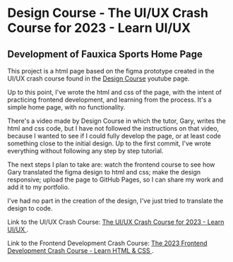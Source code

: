 # Design Course - The UI/UX Crash Course for 2023 - Learn UI/UX

## Development of Fauxica Sports Home Page

This project is a html page based on the figma prototype created in the UI/UX crash course found in the [Design Course](https://www.youtube.com/@DesignCourse) youtube page.

Up to this point, I've wrote the html and css of the page, with the intent of practicing frontend development, and learning from the process. It's a simple home page, with no functionality.

There's a video made by Design Course in which the tutor, Gary, writes the html and css code, but I have not followed the instructions on that video, because I wanted to see if I could fully develop the page, or at least code something close to the initial design. Up to the first commit, I've wrote everything without following any step by step tutorial.

The next steps I plan to take are: watch the frontend course to see how Gary translated the figma design to html and css; make the design responsive; upload the page to GitHub Pages, so I can share my work and add it to my portfolio.

I've had no part in the creation of the design, I've just tried to translate the design to code.

Link to the UI/UX Crash Course: [The UI/UX Crash Course for 2023 - Learn UI/UX ](https://www.youtube.com/watch?v=QwSN4n2sjR8).

Link to the Frontend Development Crash Course: [The 2023 Frontend Development Crash Course - Learn HTML & CSS ](https://www.youtube.com/watch?v=Kl3nOXQjVnQ).
